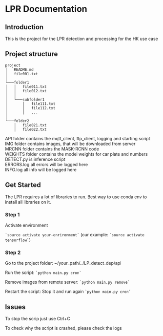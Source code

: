 # LPR Documentation

## Introduction 

This is the project for the LPR detection and processing for the HK use case

## Project structure 

```
project
│   README.md
│   file001.txt    
│
└───folder1
│   │   file011.txt
│   │   file012.txt
│   │
│   └───subfolder1
│       │   file111.txt
│       │   file112.txt
│       │   ...
│   
└───folder2
    │   file021.txt
    │   file022.txt
```
API folder contains the mqtt_client, ftp_client, logging and starting script  
IMG folder contains images, that will be downloaded from server  
MRCNN folder contains the MASK-RCNN code  
WEIGHTS folder contains the model weights for car plate and numbers  
DETECT.py is inference script  
ERRORS.log all errors will be logged here  
INFO.log all info will be logged here  


## Get Started

The LPR requires a lot of libraries to run. Best way to use conda env to install all
libraries on it.

### Step 1

Activate environment 

`` `source activate your-enrironment` `` (our example: `` `source activate tensorflow` ``)

### Step 2

Go to the project folder: ~/your_path/../LP_detect_dep/api

Run the script:  `` `python main.py cron` ``

Remove images from remote server:  `` `python main.py remove` ``

Restart the script: Stop it and run again  `` `python main.py cron` ``


## Issues

To stop the scrip just use Ctrl+C

To check why the script is crashed, please check the logs





